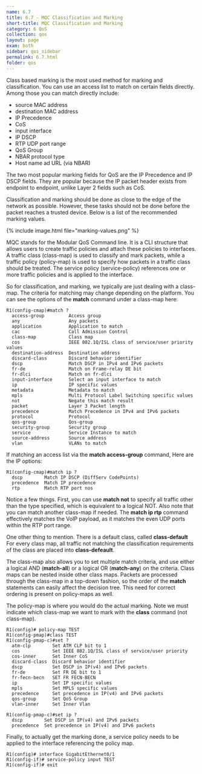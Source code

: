 ```yaml
---
name: 6.7
title: 6.7 - MQC Classification and Marking
short-title: MQC Classification and Marking
category: 6 QoS
collection: qos
layout: page
exam: both
sidebar: qos_sidebar
permalink: 6.7.html
folder: qos
---
```

Class based marking is the most used method for marking and classification. You can use an access list to match on certain fields directly. Among those you can match directly include:
- source MAC address
- destination MAC address
- IP Precedence
- CoS
- input interface
- IP DSCP
- RTP UDP port range
- QoS Group
- NBAR protocol type
- Host name ad URL (via NBAR)

The two most popular marking fields for QoS are the IP Precedence and IP DSCP fields. They are popular because the IP packet header exists from endpoint to endpoint, unlike Layer 2 fields such as CoS.

Classification and marking should be done as close to the edge of the network as possible. However, these tasks should not be done before the packet reaches a trusted device. Below is a list of the recommended marking values.

{% include image.html file="marking-values.png" %}

MQC stands for the Modular QoS Command line. It is a CLI structure that allows users to create traffic policies and attach these policies to interfaces. A traffic class (class-map) is used to classify and mark packets, while a traffic policy (policy-map) is used to specify how packets in a traffic class should be treated. The service policy (service-policy) references one or more traffic policies and is applied to the interface.

So for classification, and marking, we typically are just dealing with a class-map. The criteria for matching may change depending on the platform. You can see the options of the **match** command under a class-map here:
```
R1(config-cmap)#match ?
  access-group         Access group
  any                  Any packets
  application          Application to match
  cac                  Call Admission Control
  class-map            Class map
  cos                  IEEE 802.1Q/ISL class of service/user priority values
  destination-address  Destination address
  discard-class        Discard behavior identifier
  dscp                 Match DSCP in IPv4 and IPv6 packets
  fr-de                Match on Frame-relay DE bit
  fr-dlci              Match on fr-dlci
  input-interface      Select an input interface to match
  ip                   IP specific values
  metadata             Metadata to match
  mpls                 Multi Protocol Label Switching specific values
  not                  Negate this match result
  packet               Layer 3 Packet length
  precedence           Match Precedence in IPv4 and IPv6 packets
  protocol             Protocol
  qos-group            Qos-group
  security-group       Security group
  service              Service Instance to match
  source-address       Source address
  vlan                 VLANs to match
```
If matching an access list via the **match access-group** command, 
Here are the IP options:
```
R1(config-cmap)#match ip ?
  dscp        Match IP DSCP (DiffServ CodePoints)
  precedence  Match IP precedence
  rtp         Match RTP port nos
```
Notice a few things. First, you can use **match not** to specify all traffic other than the type specified, which is equivalent to a logical NOT. Also note that you can match another class-map if needed. The **match ip rtp** command effectively matches the VoIP payload, as it matches the even UDP ports within the RTP port range.

One other thing to mention. There is a default class, called **class-default** For every class map, all traffic not matching the classification requirements of the class are placed into **class-defeault**.

The class-map also allows you to set multiple match criteria, and use either a logical AND (**match-all**) or a logical OR (**match-any**) on the criteria. Class maps can be nested inside other class maps. Packets are processed through the class-map in a top-down fashion, so the order of the **match** statements can easily affect the decision tree. This need for correct ordering is present on policy-maps as well.

The policy-map is where you would do the actual marking. Note we must indicate which class-map we want to mark with the **class** command (not class-map).
```
R1(config)# policy-map TEST
R1(config-pmap)#class TEST
R1(config-pmap-c)#set ?
  atm-clp        Set ATM CLP bit to 1
  cos            Set IEEE 802.1Q/ISL class of service/user priority
  cos-inner      Set Inner CoS
  discard-class  Discard behavior identifier
  dscp           Set DSCP in IP(v4) and IPv6 packets
  fr-de          Set FR DE bit to 1
  fr-fecn-becn   SET FR FECN-BECN
  ip             Set IP specific values
  mpls           Set MPLS specific values
  precedence     Set precedence in IP(v4) and IPv6 packets
  qos-group      Set QoS Group
  vlan-inner     Set Inner Vlan

R1(config-pmap-c)#set ip ?
  dscp        Set DSCP in IP(v4) and IPv6 packets
  precedence  Set precedence in IP(v4) and IPv6 packets
```

Finally, to actually get the marking done, a service policy needs to be applied to the interface referencing the policy map.
```
R1(config)# interface GigabitEthernet0/1
R1(config-if)# service-policy input TEST
R1(config-if)# exit
```
